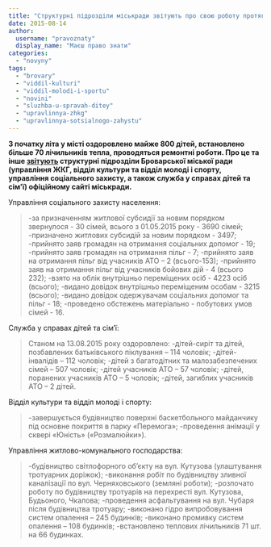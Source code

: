 ```yaml
---
title: "Структурні підрозділи міськради звітують про свою роботу протягом літа"
date: 2015-08-14
author: 
  username: "pravoznaty"
  display_name: "Маєш право знати"
categories: 
  - "novyny"
tags: 
  - "brovary"
  - "viddil-kulturi"
  - "viddil-molodi-i-sportu"
  - "novini"
  - "sluzhba-u-spravah-ditey"
  - "upravlinnya-zhkg"
  - "upravlinnya-sotsialnogo-zahystu"
---
```


**З початку літа у місті оздоровлено майже 800 дітей, встановлено більше 70 лічильників тепла, проводяться ремонтні роботи. Про це та інше [звітують](https://brovary-rada.gov.ua/zv%D1%96t-pro-robotu-strukturnikh-p%D1%96drozd%D1%96l%D1%96v-brovarsko%D1%97-m%D1%96sko%D1%97-radi) структурні підрозділи Броварської міської ради (управління ЖКГ, відділ культури та відділ молоді і спорту, управління соціального захисту, а також служба у справах дітей та сім'ї) офіційному сайті міськради.**

Управління соціального захисту населення:

> \-за призначенням житлової субсидії за новим порядком звернулося - 30 сімей, всього з 01.05.2015 року - 3690 сімей; -призначено житлових субсидій за новим порядком - 3497; -прийнято заяв громадян на отримання соціальних допомог - 19; -прийнято заяв громадян на отримання пільг - 7; -прийнято заяв на отримання пільг від учасників АТО – 2 (всього-153); -прийнято заяв на отримання пільг від учасників бойових дій - 4 (всього 232); -взято на облік внутрішньо переміщених осіб - 4223 осіб (всього); -видано довідок внутрішньо переміщеним особам - 3215 (всього); -видано довідок одержувачам соціальних допомог та пільг - 18; -проведено обстежень матеріально - побутових умов сімей - 16.

Служба у справах дітей та сім’ї:

> Станом на 13.08.2015 року оздоровлено: -дітей-сиріт та дітей, позбавлених батьківського піклування – 114 чоловік; -дітей-інвалідів – 112 чоловік; -дітей з багатодітних та малозабезпечених сімей – 507 чоловік; -дітей учасників АТО – 57 чоловік; -дітей, поранених учасників АТО – 5 чоловік; -дітей, загиблих учасників АТО – 2 дітей.

Відділ культури та відділ молоді і спорту:

> \-завершується будівництво поверхні баскетбольного майданчику під основне покриття в парку «Перемога»; -проведення анімації у сквері «Юність» («Розмалюйки»).

Управління житлово-комунального господарства:

> \-будівництво світлофорного об’єкту на вул. Кутузова (улаштування тротуарних доріжок); -виконання робіт по будівництву зливної каналізації по вул. Черняховського (земляні роботи); -розпочато роботу по будівництву тротуарів на перехресті вул. Кутузова, Будьоного, Чкалова; -проведення асфальтування на вул. Чубаря після будівництва тротуару; -виконано гідро випробовування систем опалення – 245 будинків; -виконано промивку систем опалення – 108 будинків; -встановлено теплових лічильників 71 шт. на 66 будинках.
